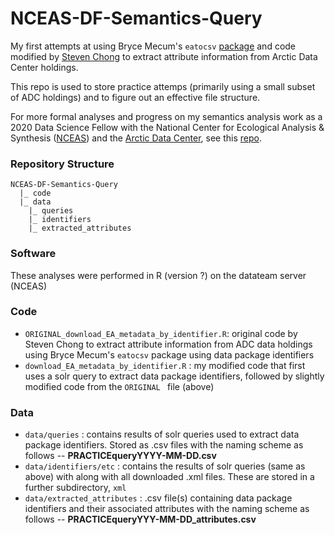 # NCEAS-DF-Semantics-Query

My first attempts at using Bryce Mecum's `eatocsv` [package](https://github.com/amoeba/eatocsv) and code modified by [Steven Chong](https://github.nceas.ucsb.edu/stevenchong/adc-controlled-voc) to extract attribute information from Arctic Data Center holdings. 

This repo is used to store practice attemps (primarily using a small subset of ADC holdings) and to figure out an effective file structure. 

For more formal analyses and progress on my semantics analysis work as a 2020 Data Science Fellow with the National Center for Ecological Analysis & Synthesis ([NCEAS](https://www.nceas.ucsb.edu/)) and the [Arctic Data Center](https://arcticdata.io/), see this [repo](https://github.com/samanthacsik/NCEAS-DF-Semantics-Project). 

### Repository Structure

```
NCEAS-DF-Semantics-Query
  |_ code
  |_ data
    |_ queries
    |_ identifiers
    |_ extracted_attributes
```

### Software

These analyses were performed in R (version ?) on the datateam server (NCEAS)

### Code 

* `ORIGINAL_download_EA_metadata_by_identifier.R`: original code by Steven Chong to extract attribute information from ADC data holdings using Bryce Mecum's `eatocsv` package using data package identifiers
* `download_EA_metadata_by_identifier.R` : my modified code that first uses a solr query to extract data package identifiers, followed by slightly modified code from the `ORIGINAL ` file (above)

### Data

* `data/queries` : contains results of solr queries used to extract data package identifiers. Stored as .csv files with the naming scheme as follows -- **PRACTICEqueryYYYY-MM-DD.csv**
* `data/identifiers/etc` : contains the results of solr queries (same as above) with along with all downloaded .xml files. These are stored in a further subdirectory, `xml`
* `data/extracted_attributes` : .csv file(s) containing data package identifiers and their  associated attributes with the naming scheme as follows -- **PRACTICEqueryYYY-MM-DD_attributes.csv**


